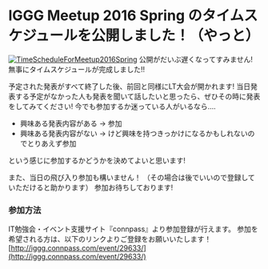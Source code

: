 # IGGG Meetup 2016 Spring のタイムスケジュールを公開しました！（やっと）

[![TimeScheduleForMeetup2016Spring](//www.iggg.org/wp-content/uploads/2016/05/TimeScheduleForMeetup2016Spring-300x169.png)](//www.iggg.org/wp-content/uploads/2016/05/TimeScheduleForMeetup2016Spring.png)
公開がだいぶ遅くなってすみません!
無事にタイムスケジュールが完成しました!!

予定された発表がすべて終了した後、前回と同様にLT大会が開かれます!
当日発表する予定がなかった人も発表を聞いて話したいと思ったら、ぜひその時に発表をしてみてください!
今でも参加するか迷っている人がいるなら….

* 興味ある発表内容がある -> 参加
* 興味ある発表内容がない -> けど興味を持つきっかけになるかもしれないのでとりあえず参加

という感じに参加するかどうかを決めてよいと思います!

また、当日の飛び入り参加も構いません！
（その場合は後でいいので登録していただけると助かります）
参加お待ちしております!

### 参加方法

IT勉強会・イベント支援サイト『connpass』より参加登録が行えます。
参加を希望される方は、以下のリンクよりご登録をお願いいたします！
[http://iggg.connpass.com/event/29633/](http://iggg.connpass.com/event/29633/)